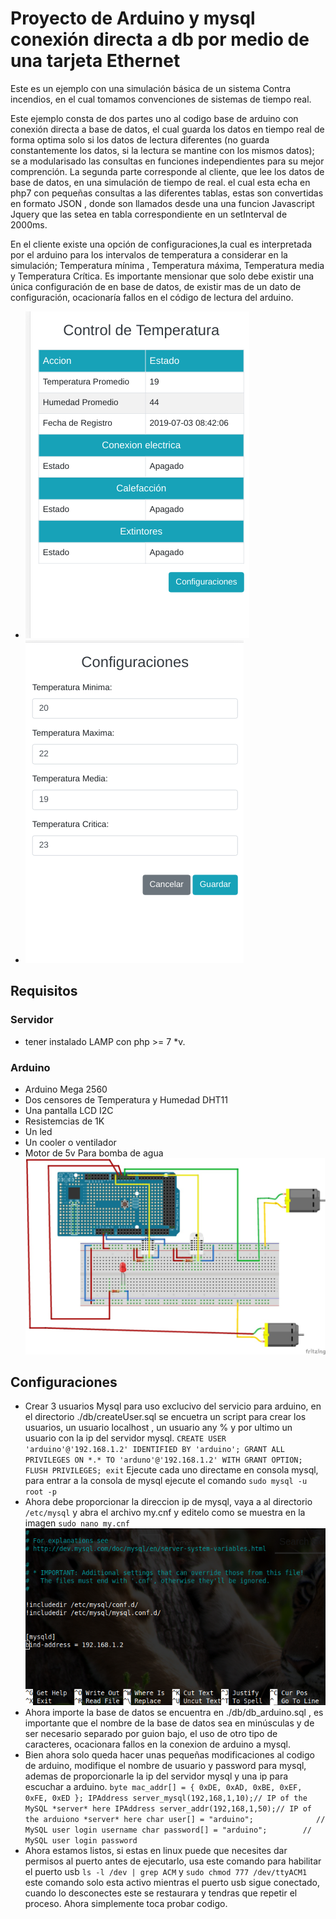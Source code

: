# Proyecto de Arduino y mysql conexión directa a db por medio de una tarjeta Ethernet
Este es un ejemplo con una simulación básica de un sistema Contra incendios, en el cual tomamos convenciones de sistemas de tiempo real.

Este ejemplo consta de dos partes uno  al codigo base de arduino con conexión directa a base de datos, el cual guarda los datos en tiempo real de forma optima solo si los datos de lectura diferentes (no guarda constantemente los datos, si la lectura se mantine con los mismos datos); se a modularisado las consultas en funciones independientes para su mejor comprención.
La segunda parte corresponde al cliente, que lee los datos de base de datos, en una simulación de tiempo de real. el cual esta echa en php7 
con pequeñas consultas a las diferentes tablas, estas son convertidas en formato JSON , donde son llamados desde una una funcion Javascript Jquery que las setea en tabla correspondiente en un setInterval de 2000ms.

En el cliente existe una opción de configuraciones,la cual es interpretada por el arduino para los intervalos de temperatura a considerar en la simulación; Temperatura mínima , Temperatura máxima, Temperatura media y Temperatura Crítica. Es importante mensionar que solo debe existir una única configuración de en base de datos, de existir mas de un dato de configuración, ocacionaría fallos en el código de lectura del arduino.
* ![index.php](https://github.com/Armando687/arduino-mysql/blob/master/img/arduino-mysql-index.png)
* ![config.php](https://github.com/Armando687/arduino-mysql/blob/master/img/arduino-mysql-configuraciones.png)
## Requisitos
### Servidor
* tener instalado LAMP con php >= 7 *v.
### Arduino
* Arduino Mega 2560
* Dos censores de Temperatura y Humedad DHT11
* Una pantalla LCD I2C
* Resistemcias de 1K
* Un led
* Un cooler o ventilador
* Motor de 5v Para bomba de agua
![esquema-base](https://github.com/Armando687/arduino-mysql/blob/master/img/esquema-base.jpeg)
## Configuraciones 
* Crear 3 usuarios Mysql para uso exclucivo del servicio para arduino, en el directorio ./db/createUser.sql se encuetra un script para crear los usuarios,  un usuario localhost , un usuario any % y por ultimo un usuario con la ip del servidor mysql.
`CREATE USER 'arduino'@'192.168.1.2' IDENTIFIED BY 'arduino';
GRANT ALL PRIVILEGES ON *.* TO 'arduno'@'192.168.1.2' WITH GRANT OPTION;
FLUSH PRIVILEGES;
exit`
 Ejecute cada uno directame en consola mysql, para entrar a la consola de mysql ejecute el comando `sudo mysql -u root -p` 
 * Ahora debe proporcionar la direccion ip de mysql, vaya a al directorio `/etc/mysql` y abra el archivo my.cnf y editelo como se muestra en la imagen `sudo nano my.cnf`
 ![configuracion-mysql](https://github.com/Armando687/arduino-mysql/blob/master/img/mysql-ip.png)
 * Ahora importe la base de datos se encuentra en ./db/db_arduino.sql , es importante que el nombre de la base de datos sea en minúsculas y de ser necesario separado por guion bajo, el uso de otro tipo de caracteres, ocacionara fallos en la conexion de arduino a mysql.
 * Bien ahora solo queda hacer unas pequeñas modificaciones al codigo de arduino, modifique el nombre de usuario y password para mysql, ademas de proporcionarle la ip del servidor mysql y una ip para escuchar a arduino.
 `byte mac_addr[] = { 0xDE, 0xAD, 0xBE, 0xEF, 0xFE, 0xED };
    IPAddress server_mysql(192,168,1,10);// IP of the MySQL *server* here
    IPAddress server_addr(192,168,1,50);// IP of the arduiono *server* here
    char user[] = "arduino";              // MySQL user login username
    char password[] = "arduino";        // MySQL user login password `
* Ahora estamos listos, si estas en linux puede que necesites dar permisos al puerto antes de ejecutarlo, usa este comando para habilitar el puerto usb `ls -l /dev | grep ACM` y `sudo chmod 777 /dev/ttyACM1` este comando solo esta activo mientras el puerto usb sigue conectado, cuando lo desconectes este se restaurara y tendras que repetir el proceso. Ahora simplemente toca probar codigo.

